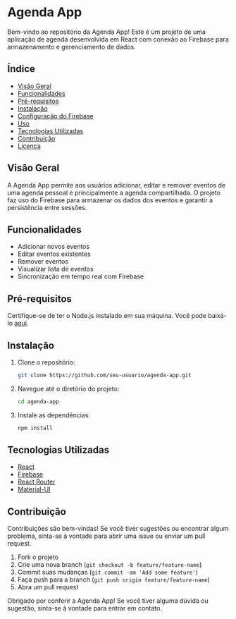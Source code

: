 # Agenda App

Bem-vindo ao repositório da Agenda App! Este é um projeto de uma aplicação de agenda desenvolvida em React com conexão ao Firebase para armazenamento e gerenciamento de dados.

## Índice

- [Visão Geral](#visão-geral)
- [Funcionalidades](#funcionalidades)
- [Pré-requisitos](#pré-requisitos)
- [Instalação](#instalação)
- [Configuração do Firebase](#configuração-do-firebase)
- [Uso](#uso)
- [Tecnologias Utilizadas](#tecnologias-utilizadas)
- [Contribuição](#contribuição)
- [Licença](#licença)

## Visão Geral

A Agenda App permite aos usuários adicionar, editar e remover eventos de uma agenda pessoal e principalmente a agenda compartilhada. O projeto faz uso do Firebase para armazenar os dados dos eventos e garantir a persistência entre sessões.

## Funcionalidades

- Adicionar novos eventos
- Editar eventos existentes
- Remover eventos
- Visualizar lista de eventos
- Sincronização em tempo real com Firebase

## Pré-requisitos

Certifique-se de ter o Node.js instalado em sua máquina. Você pode baixá-lo [aqui](https://nodejs.org/).

## Instalação

1. Clone o repositório:

   ```bash
   git clone https://github.com/seu-usuario/agenda-app.git
   ```

2. Navegue até o diretório do projeto:

   ```bash
   cd agenda-app
   ```

3. Instale as dependências:

   ```bash
   npm install
   ```

## Tecnologias Utilizadas

- [React](https://reactjs.org/)
- [Firebase](https://firebase.google.com/)
- [React Router](https://reactrouter.com/)
- [Material-UI](https://material-ui.com/)

## Contribuição

Contribuições são bem-vindas! Se você tiver sugestões ou encontrar algum problema, sinta-se à vontade para abrir uma issue ou enviar um pull request.

1. Fork o projeto
2. Crie uma nova branch (`git checkout -b feature/feature-name`)
3. Commit suas mudanças (`git commit -am 'Add some feature'`)
4. Faça push para a branch (`git push origin feature/feature-name`)
5. Abra um pull request

Obrigado por conferir a Agenda App! Se você tiver alguma dúvida ou sugestão, sinta-se à vontade para entrar em contato.
